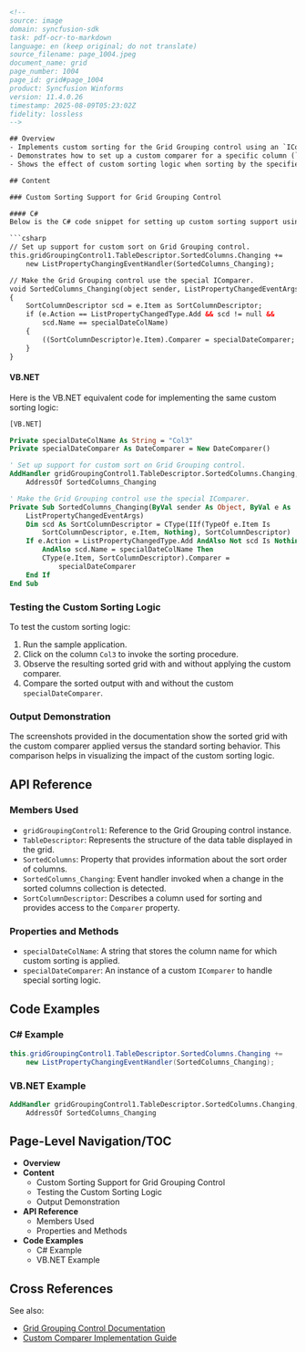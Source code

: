 ```html
<!--
source: image
domain: syncfusion-sdk
task: pdf-ocr-to-markdown
language: en (keep original; do not translate)
source_filename: page_1004.jpeg
document_name: grid
page_number: 1004
page_id: grid#page_1004
product: Syncfusion Winforms
version: 11.4.0.26
timestamp: 2025-08-09T05:23:02Z
fidelity: lossless
-->

## Overview
- Implements custom sorting for the Grid Grouping control using an `IComparer`.
- Demonstrates how to set up a custom comparer for a specific column (`Col3`) in the Grid Grouping control.
- Shows the effect of custom sorting logic when sorting by the specified column.

## Content

### Custom Sorting Support for Grid Grouping Control

#### C#
Below is the C# code snippet for setting up custom sorting support using an `IComparer` for a specific column in the Grid Grouping control:

```csharp
// Set up support for custom sort on Grid Grouping control.
this.gridGroupingControl1.TableDescriptor.SortedColumns.Changing += 
    new ListPropertyChangingEventHandler(SortedColumns_Changing);

// Make the Grid Grouping control use the special IComparer.
void SortedColumns_Changing(object sender, ListPropertyChangedEventArgs e)
{
    SortColumnDescriptor scd = e.Item as SortColumnDescriptor;
    if (e.Action == ListPropertyChangedType.Add && scd != null && 
        scd.Name == specialDateColName)
    {
        ((SortColumnDescriptor)e.Item).Comparer = specialDateComparer;
    }
}
```

#### VB.NET
Here is the VB.NET equivalent code for implementing the same custom sorting logic:

```vb
[VB.NET]

Private specialDateColName As String = "Col3"
Private specialDateComparer As DateComparer = New DateComparer()

' Set up support for custom sort on Grid Grouping control.
AddHandler gridGroupingControl1.TableDescriptor.SortedColumns.Changing, 
    AddressOf SortedColumns_Changing

' Make the Grid Grouping control use the special IComparer.
Private Sub SortedColumns_Changing(ByVal sender As Object, ByVal e As 
    ListPropertyChangedEventArgs)
    Dim scd As SortColumnDescriptor = CType(IIf(TypeOf e.Item Is 
        SortColumnDescriptor, e.Item, Nothing), SortColumnDescriptor)
    If e.Action = ListPropertyChangedType.Add AndAlso Not scd Is Nothing 
        AndAlso scd.Name = specialDateColName Then
        CType(e.Item, SortColumnDescriptor).Comparer = 
            specialDateComparer
    End If
End Sub
```

### Testing the Custom Sorting Logic
To test the custom sorting logic:

1. Run the sample application.
2. Click on the column `Col3` to invoke the sorting procedure.
3. Observe the resulting sorted grid with and without applying the custom comparer.
4. Compare the sorted output with and without the custom `specialDateComparer`.

### Output Demonstration
The screenshots provided in the documentation show the sorted grid with the custom comparer applied versus the standard sorting behavior. This comparison helps in visualizing the impact of the custom sorting logic.

## API Reference

### Members Used
- `gridGroupingControl1`: Reference to the Grid Grouping control instance.
- `TableDescriptor`: Represents the structure of the data table displayed in the grid.
- `SortedColumns`: Property that provides information about the sort order of columns.
- `SortedColumns_Changing`: Event handler invoked when a change in the sorted columns collection is detected.
- `SortColumnDescriptor`: Describes a column used for sorting and provides access to the `Comparer` property.

### Properties and Methods
- `specialDateColName`: A string that stores the column name for which custom sorting is applied.
- `specialDateComparer`: An instance of a custom `IComparer` to handle special sorting logic.

## Code Examples

### C# Example
```csharp
this.gridGroupingControl1.TableDescriptor.SortedColumns.Changing += 
    new ListPropertyChangingEventHandler(SortedColumns_Changing);
```


### VB.NET Example
```vb
AddHandler gridGroupingControl1.TableDescriptor.SortedColumns.Changing,
    AddressOf SortedColumns_Changing
```


## Page-Level Navigation/TOC
- **Overview**
- **Content**
  - Custom Sorting Support for Grid Grouping Control
  - Testing the Custom Sorting Logic
  - Output Demonstration
- **API Reference**
  - Members Used
  - Properties and Methods
- **Code Examples**
  - C# Example
  - VB.NET Example

## Cross References
See also:
- [Grid Grouping Control Documentation](#)
- [Custom Comparer Implementation Guide](#)

<!-- tags: [Syncfusion, WinForms, Grid Grouping Control, Custom Sorting, IComparer, C#, VB.NET] keywords: [grid_grouping_control, custom_sorting, icomparer, sorted_columns, special_date_column] -->
```
